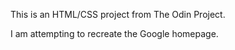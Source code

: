 This is an HTML/CSS project from The Odin Project.

I am attempting to recreate the Google homepage.
